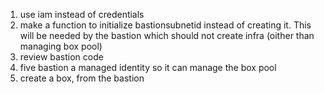 1. use iam instead of credentials
2. make a function to initialize bastionsubnetid instead of creating it. This will be needed by the bastion which should not create infra (oither than managing box pool)
3. review bastion code
4. five bastion a managed identity so it can manage the box pool
5. create a box, from the bastion

